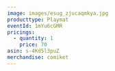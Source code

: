 ```yaml
---
image: images/esug_zjucaqmkya.jpg
producttype: Playmat
eventId: 1mYu6cGMR
pricings:
  - quantity: 1
    price: 70
asin: s-4Kd5l3puZ
merchandise: comiket
---
```

